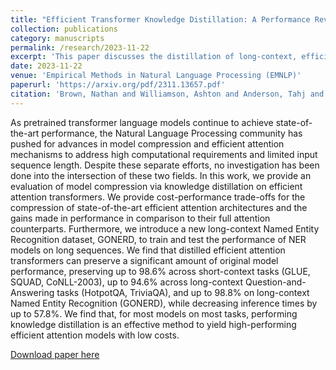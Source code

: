```yaml
---
title: "Efficient Transformer Knowledge Distillation: A Performance Review"
collection: publications
category: manuscripts
permalink: /research/2023-11-22
excerpt: 'This paper discusses the distillation of long-context, efficient attention BERT-based models to yield models that are smaller, faster, and cheaper to deploy.'
date: 2023-11-22
venue: 'Empirical Methods in Natural Language Processing (EMNLP)'
paperurl: 'https://arxiv.org/pdf/2311.13657.pdf'
citation: 'Brown, Nathan and Williamson, Ashton and Anderson, Tahj and Lawrence, Logan. (2023). &quot;Efficient Transformer Knowledge Distillation: A Performance Review&quot; <i>Empirical Methods in Natural Language Processing</i>.'
---
```


As pretrained transformer language models continue to achieve state-of-the-art performance, the Natural Language Processing community has pushed for advances in model compression and efficient attention mechanisms to address high computational requirements and limited input sequence length. Despite these separate efforts, no investigation has been done into the intersection of these two fields. In this work, we provide an evaluation of model compression via knowledge distillation on efficient attention transformers. We provide cost-performance trade-offs for the compression of state-of-the-art efficient attention architectures and the gains made in performance in comparison to their full attention counterparts. Furthermore, we introduce a new long-context Named Entity Recognition dataset, GONERD, to train and test the performance of NER models on long sequences. We find that distilled efficient attention transformers can preserve a significant amount of original model performance, preserving up to 98.6% across short-context tasks (GLUE, SQUAD, CoNLL-2003), up to 94.6% across long-context Question-and-Answering tasks (HotpotQA, TriviaQA), and up to 98.8% on long-context Named Entity Recognition (GONERD), while decreasing inference times by up to 57.8%. We find that, for most models on most tasks, performing knowledge distillation is an effective method to yield high-performing efficient attention models with low costs. 

[Download paper here](https://arxiv.org/pdf/2311.13657.pdf)